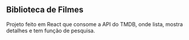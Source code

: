 ## Biblioteca de Filmes
Projeto feito em React que consome a API do TMDB, onde lista, mostra detalhes e tem função de pesquisa.
